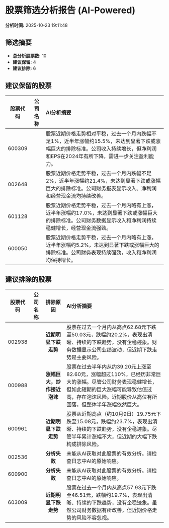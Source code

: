 # 股票筛选分析报告 (AI-Powered)

**分析时间:** 2025-10-23 19:11:48

## 筛选摘要

- **总分析股票数:** 10
- **建议保留:** 4
- **建议排除:** 6

## 建议保留的股票

| 股票代码 | 公司名称 | AI分析摘要 |
|:---:|:---:|:---|
| 600309 |  | 股票近期价格走势相对平稳，过去一个月内跌幅不足1%，近半年涨幅约15.5%，未达到显著下跌或涨幅巨大的排除标准。公司收入持续增长，但净利润和EPS在2024年有所下降，需进一步关注盈利能力。 |
| 002648 |  | 股票近期价格走势平稳，过去一个月内跌幅不足2%，近半年涨幅约21.4%，未达到显著下跌或涨幅巨大的排除标准。公司财务报表显示收入、净利润和经营现金流均持续改善。 |
| 601128 |  | 股票近期价格走势平稳，过去一个月内略有上涨，近半年涨幅约17.0%，未达到显著下跌或涨幅巨大的排除标准。公司财务数据显示收入和净利润持续稳健增长，经营现金流强劲。 |
| 600050 |  | 股票近期价格走势平稳，过去一个月内略有上涨，近半年涨幅约5.2%，未达到显著下跌或涨幅巨大的排除标准。公司财务表现持续强劲，收入和净利润均保持增长。 |

## 建议排除的股票

| 股票代码 | 公司名称 | 排除原因 | AI分析摘要 |
|:---:|:---:|:---:|:---|
| 002938 |  | **近期明显下跌走势** | 股票在过去一个月内从高点62.68元下跌至50.03元，跌幅约20.2%，表现出清晰、持续的下跌趋势，没有企稳迹象。财务数据显示公司业绩波动，但近期下跌走势是主要风险。 |
| 000988 |  | **涨幅巨大，炒作接近泡沫** | 股票在过去半年内从约39.20元上涨至82.60元，涨幅超过110%，已经历非常巨大的涨幅。尽管公司财务表现稳健增长，但如此短期的巨大涨幅可能导致估值过高，存在泡沫风险。近期股价从高位有所回落，但整体半年涨幅依然巨大。 |
| 600961 |  | **近期明显下跌走势** | 股票从近期高点（约10月9日）19.75元下跌至15.08元，跌幅约23.7%，表现出清晰、持续的下跌趋势，没有企稳迹象。尽管半年累计涨幅不大，但近期的大幅下跌构成排除风险。 |
| 002536 |  | **分析失败** | 未能从AI获取对此股票的有效分析。请检查日志中AI的原始响应。 |
| 600900 |  | **分析失败** | 未能从AI获取对此股票的有效分析。请检查日志中AI的原始响应。 |
| 603009 |  | **近期明显下跌走势** | 股票在过去一个月内从高点57.93元下跌至46.51元，跌幅约19.7%，表现出清晰、持续的下跌趋势，没有企稳迹象。虽然公司财务数据有所改善，但近期价格走势的风险不容忽视。 |
